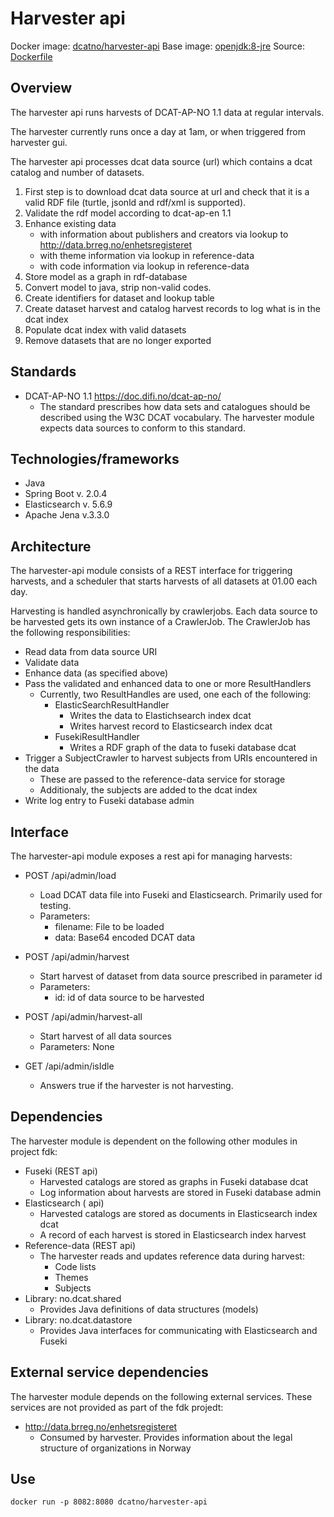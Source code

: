 # Harvester api

Docker image: [dcatno/harvester-api](https://hub.docker.com/r/dcatno/harvester-api/)
Base image: [openjdk:8-jre](https://hub.docker.com/_/openjdk/)
Source: [Dockerfile](https://github.com/Informasjonsforvaltning/fdk-dataset-harvester/blob/develop/applications/harvester-api/src/main/docker/Dockerfile)

## Overview
The harvester api runs harvests of DCAT-AP-NO 1.1 data at regular intervals.

The harvester currently runs once a day at 1am, or when triggered from harvester gui.

The harvester api processes dcat data source (url) which contains a dcat catalog and number of datasets.

1) First step is to download dcat data source at url and check that it is a valid RDF file (turtle, jsonld and rdf/xml is supported).
2) Validate the rdf model according to dcat-ap-en 1.1
3) Enhance existing data
   - with information about publishers and creators via lookup to http://data.brreg.no/enhetsregisteret
   - with theme information via lookup in reference-data
   - with code information via lookup in reference-data
4) Store model as a graph in rdf-database
5) Convert model to java, strip non-valid codes.
6) Create identifiers for dataset and lookup table
7) Create dataset harvest and catalog harvest records to log what is in the dcat index
8) Populate dcat index with valid datasets
9) Remove datasets that are no longer exported

## Standards
* DCAT-AP-NO 1.1 https://doc.difi.no/dcat-ap-no/
    * The standard prescribes how data sets and catalogues should be described
      using the W3C DCAT vocabulary. The harvester module expects data sources
      to conform to this standard.

## Technologies/frameworks
* Java
* Spring Boot v. 2.0.4
* Elasticsearch v. 5.6.9
* Apache Jena v.3.3.0

## Architecture
The harvester-api module consists of a REST interface for triggering harvests,
and a scheduler that starts harvests of all datasets at 01.00 each day.

Harvesting is handled asynchronically by crawlerjobs.
Each data source to be harvested gets its own instance of a CrawlerJob.
The CrawlerJob has the following responsibilities:
* Read data from data source URI
* Validate data
* Enhance data (as specified above)
* Pass the validated and enhanced data to one or more ResultHandlers
    * Currently, two ResultHandles are used, one each of the following:
        * ElasticSearchResultHandler
            * Writes the data to Elastichsearch index dcat
            * Writes harvest record to Elasticsearch index dcat
        * FusekiResultHandler
            * Writes a RDF graph of the data to fuseki database dcat
* Trigger a SubjectCrawler to harvest subjects  from URIs encountered in the data
    * These are passed to the reference-data service for storage
    * Additionaly, the subjects are added to the dcat index
* Write log entry to Fuseki database admin


## Interface
The harvester-api module exposes a rest api for managing harvests:
* POST /api/admin/load
    * Load DCAT data file into Fuseki and Elasticsearch. Primarily used for testing.
    * Parameters:
	    * filename: File to be loaded
	    * data: Base64 encoded DCAT data

* POST /api/admin/harvest
    * Start harvest of dataset from data source prescribed in parameter id
    * Parameters:
	    * id: id of data source to be harvested

* POST /api/admin/harvest-all
    * Start harvest of all data sources
    * Parameters: None

* GET /api/admin/isIdle
    * Answers true if the harvester is not harvesting.

## Dependencies
The harvester module is dependent on the following other modules in project fdk:
* Fuseki (REST api)
    * Harvested catalogs are stored as graphs in Fuseki database dcat
    * Log information about harvests are stored in Fuseki database admin
* Elasticsearch ( api)
    * Harvested catalogs are stored as documents in Elasticsearch index dcat
    * A record of each harvest is stored in Elasticsearch index harvest
* Reference-data (REST api)
    * The harvester reads and updates reference data during harvest:
        * Code lists
        * Themes
        * Subjects
* Library: no.dcat.shared
    * Provides Java definitions of data structures (models)
* Library: no.dcat.datastore
    * Provides Java interfaces for communicating with Elasticsearch and Fuseki

## External service dependencies
The harvester module depends on the following external services.
These services are not provided as part of the fdk projedt:
* http://data.brreg.no/enhetsregisteret
    * Consumed by harvester. Provides information about the
      legal structure of organizations in Norway

## Use

`docker run -p 8082:8080 dcatno/harvester-api`
